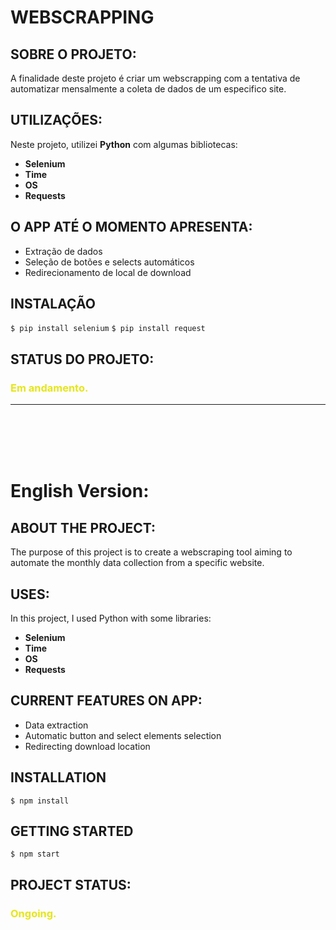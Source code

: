 # WEBSCRAPPING 

## SOBRE O PROJETO:
A finalidade deste projeto é criar um webscrapping com a tentativa de automatizar mensalmente a coleta de dados de um especifico site.

## UTILIZAÇÕES:
Neste projeto, utilizei **Python** com algumas bibliotecas: 
<b>
- Selenium
- Time
- OS
- Requests
</b>

## O APP ATÉ O MOMENTO APRESENTA:
- Extração de dados
- Seleção de botões e selects automáticos
- Redirecionamento de local de download

## INSTALAÇÃO
`$ pip install selenium`
`$ pip install request`

## STATUS DO PROJETO:
 <h3><b><font color="#e5e619">Em andamento.</font></b></h3>

***

<br />
<br />

<br />
<br />


# English Version:

## ABOUT THE PROJECT:
The purpose of this project is to create a webscraping tool aiming to automate the monthly data collection from a specific website.

## USES:
In this project, I used Python with some libraries:
<b>
- Selenium
- Time
- OS
- Requests
</b>

## CURRENT FEATURES ON APP:
- Data extraction
- Automatic button and select elements selection
- Redirecting download location

## INSTALLATION
`$ npm install`

## GETTING STARTED
`$ npm start`

## PROJECT STATUS:
 <h3><b><font color="#e5e619">Ongoing.</font></b></h3>
